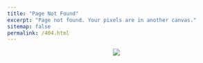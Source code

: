 ```yaml
---
title: "Page Not Found"
excerpt: "Page not found. Your pixels are in another canvas."
sitemap: false
permalink: /404.html
---
```


<center><img src="https://user-images.githubusercontent.com/91467260/221792885-3bcb2fb5-44f3-4041-91e1-e53cc2e09a94.png">
</center>
